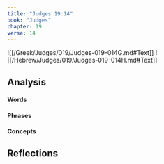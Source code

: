 ```yaml
---
title: "Judges 19:14"
book: "Judges"
chapter: 19
verse: 14
---
```

![[/Greek/Judges/019/Judges-019-014G.md#Text]]
![[/Hebrew/Judges/019/Judges-019-014H.md#Text]]

## Analysis

#### Words

#### Phrases

#### Concepts

## Reflections

